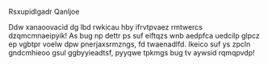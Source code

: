 Rsxupidlgadr Qanljoe

Ddw xanaoovacid dg lbd rwkicau hby ifrvtpvaez rmtwercs dzqmcmnaeipyik! As bug np dettr ps suf eiftqzs wnb aedpfca uedcilp glpcz ep vgbtpr voelw dpw pnerjaxsrmzngs, fd twaenadlfd. Ikeico suf ys zpcln gndcmhieoo gsul ggbyyieadtsf, pyyqwe tpkmgs bug tv aywsid rqmqpvdp! 